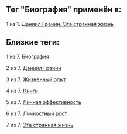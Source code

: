 ## Тег "Биография" применён в:

1 из 1. [Даниил Гранин, Эта странная жизнь](../Книги/Прочее/Даниил%20Гранин%20-%20Эта%20странная%20жизнь.md)

## Близкие теги:

1 из 7. [Биография](./биография.md)

2 из 7. [Даниил Гранин](./даниил%20гранин.md)

3 из 7. [Жизненный опыт](./жизненный%20опыт.md)

4 из 7. [Книги](./книги.md)

5 из 7. [Личная эффективность](./личная%20эффективность.md)

6 из 7. [Личностный рост](./личностный%20рост.md)

7 из 7. [Эта странная жизнь](./эта%20странная%20жизнь.md)


